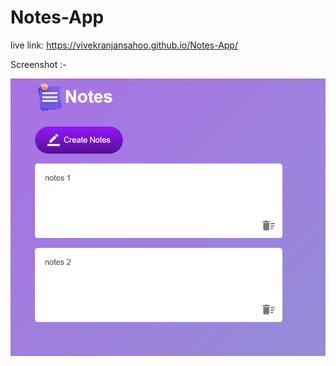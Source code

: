 # Notes-App

live link: https://vivekranjansahoo.github.io/Notes-App/

Screenshot :-

![vivek](images/1.PNG)


